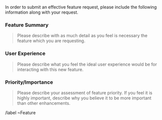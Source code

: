 In order to submit an effective feature request, please include the following information along with your request.

### Feature Summary

> Please describe with as much detail as you feel is necessary the feature which you are requesting.

### User Experience

> Please describe what you feel the ideal user experience would be for interacting with this new feature.

### Priority/Importance

> Please describe your assessment of feature priority. If you feel it is highly important, describe why you believe it to be more important than other enhancements.

/label ~Feature

